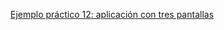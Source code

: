 [Ejemplo práctico 12: aplicación con tres pantallas](https://carrascojavier.github.io/documentation/PMDM/index.html#/docs/ejemplos/ejemploPracticoT4_12 "target=_blank")
